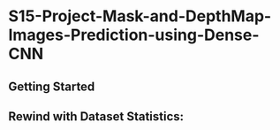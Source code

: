 # S15-Project-Mask-and-DepthMap-Images-Prediction-using-Dense-CNN <br>

## Getting Started ## 
## Rewind with Dataset Statistics: ##
